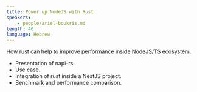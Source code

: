 ```yaml
---
title: Power up NodeJS with Rust
speakers:
    - people/ariel-boukris.md
length: 40
language: Hebrew
---
```


How rust can help to improve performance inside NodeJS/TS ecosystem.

* Presentation of napi-rs.
* Use case.
* Integration of rust inside a NestJS project.
* Benchmark and performance comparison.

